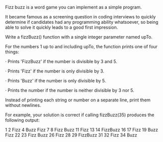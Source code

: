 Fizz buzz is a word game you can implement as a simple program. 

It became famous as a screening question in coding interviews to quickly determine if candidates had any programming ability whatsoever, so being able to solve it quickly leads to a good first impression.

Write a fizzBuzz() function with a single integer parameter named upTo. 

For the numbers 1 up to and including upTo, the function prints one of four things:

·       Prints 'FizzBuzz' if the number is divisible by 3 and 5.

·       Prints 'Fizz' if the number is only divisible by 3.

·       Prints 'Buzz' if the number is only divisible by 5.

·       Prints the number if the number is neither divisible by 3 nor 5.

Instead of printing each string or number on a separate line, print them without newlines. 

For example, your solution is correct if calling fizzBuzz(35) produces the following output:

1 2 Fizz 4 Buzz Fizz 7 8 Fizz Buzz 11 Fizz 13 14 FizzBuzz 16 17 Fizz 19 Buzz Fizz 22 23 Fizz Buzz 26 Fizz 28 29 FizzBuzz 31 32 Fizz 34 Buzz
